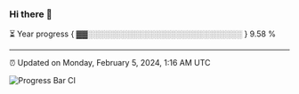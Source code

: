 ### Hi there 👋

⏳ Year progress { ▓▓░░░░░░░░░░░░░░░░░░░░░░░░░░░░ } 9.58 %

---

⏰ Updated on Monday, February 5, 2024, 1:16 AM UTC

![Progress Bar CI](https://github.com/arthurbuhl/arthurbuhl/workflows/Progress%20Bar%20CI/badge.svg)
